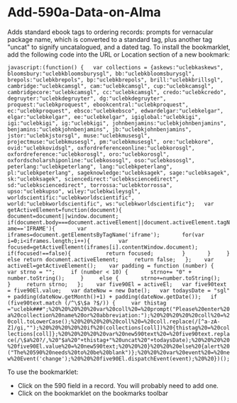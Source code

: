 # Add-590a-Data-on-Alma
Adds standard ebook tags to ordering records: prompts for vernacular package name, which is converted to a standard tag, plus another tag "uncat" to signify uncatalogued, and a dated tag. To install the bookmarklet, add the following code into the URL or Location section of a new bookmark:

```javascript:(function() {   var collections = {askews:"uclebkaskews", bloomsbury:"uclebkbloomsburysgl", bb:"uclebkbloomsburysgl", brepols:"uclebkbrepols", bp:"uclebkbrepols", brill:"uclebkbrillsgl", cambridge:"uclebkcamsgl", cam:"uclebkcamsgl", cup:"uclebkcamsgl", cambridgecore:"uclebkcamsgl", cc:"uclebkcamsgl", credo:"uclebkcredo", degruyter:"uclebkdegruyter", dg:"uclebkdegruyter", proquest:"uclebkproquest", ebookcentral:"uclebkproquest", ec:"uclebkproquest", ebsco:"uclebkebsco", edwardelgar:"uclebkelgar", elgar:"uclebkelgar", ee:"uclebkelgar", igiglobal:"uclebkigi", igi:"uclebkigi", ig:"uclebkigi", johnbenjamins:"uclebkjohnbenjamins", benjamins:"uclebkjohnbenjamins", jb:"uclebkjohnbenjamins", jstor:"uclebkjstorsgl", muse:"uclebkmusesgl", projectmuse:"uclebkmusesgl", pm:"uclebkmusesgl", ore:"uclebkore", ovid:"uclebkovidsgl", oxfordreferenceonline:"uclebkorosgl", oxfordreference:"uclebkorosgl", oro:"uclebkorosgl", oxfordscholarshiponline:"uclebkososgl", oso:"uclebkososgl", peterlang:"uclebkpeterlang", lang:"uclebkpeterlang", pl:"uclebkpeterlang", sageknowledge:"uclebksagek", sage:"uclebksagek", sk:"uclebksagek", sciencedirect:"uclebksciencedirect", sd:"uclebksciencedirect", torrossa:"uclebktorrossa", upso:"uclebkupso", wiley:"uclebkwileysgl", worldscientific:"uclebkworldscientific", world:"uclebkworldscientific", ws:"uclebkworldscientific"};   var getActiveElement=function(document){     document=document||window.document;     if(document.body===document.activeElement||document.activeElement.tagName=='IFRAME'){       var iframes=document.getElementsByTagName('iframe');       for(var i=0;i<iframes.length;i++){         var focused=getActiveElement(iframes[i].contentWindow.document);         if(focused!==false){           return focused;         }       }     }     else return document.activeElement;     return false;   };    var activeEl=getActiveElement();    var padding = function (number) {     var strno = "";     if (number < 10) {       strno+= "0" + number.toString();     }     else {       strno+=number.toString();     }     return strno;   };    var five90El = activeEl;   var five90text = five90El.value;   var dateNow = new Date();   var todaysDate = "sgl" + padding(dateNow.getMonth()+1) + padding(dateNow.getDate());   if (five90text.match (/^\$\$a ?$/)) {     var thistag ="uclebk###";%20%20%20%20%20var%20coll%20=%20prompt("Please%20enter%20a%20collection%20name%20or%20abbreviation:");%20%20%20%20%20coll%20=%20coll.toLowerCase();%20%20%20%20%20coll%20=%20coll.replace(/[^a-zA-Z]/gi,"");%20%20%20%20%20if%20(collections[coll])%20{thistag%20=%20collections[coll]};%20%20%20%20%20var%20new590text%20=%20five90text.replace(/\$a%20?/,%20"$a%20"+thistag+"%20uncat%20"+todaysDate);%20%20%20%20%20five90El.value%20=%20new590text;%20%20%20}%20%20%20else%20{alert%20("The%20590%20needs%20to%20be%20blank")};%20%20%20var%20event%20=%20new%20Event('change');%20%20%20five90El.dispatchEvent(event);%20%20})();```

To use the bookmarklet:
* Click on the 590 field in a record. You will probably need to add one.
* Click on the bookmarklet on the bookmarks toolbar
